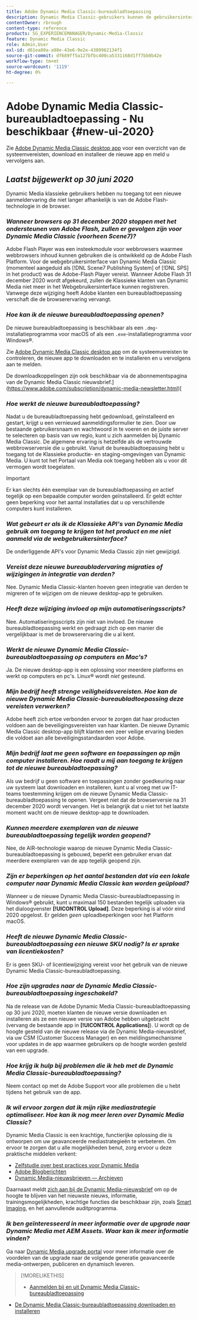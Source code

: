 ```yaml
---
title: Adobe Dynamic Media Classic-bureaubladtoepassing
description: Dynamic Media Classic-gebruikers kunnen de gebruikersinterface nu volledig vernieuwen. De ervaring biedt een bijgewerkte aanmelding met koppelingen naar waardevolle bronnen en deze update is bovendien niet langer afhankelijk van de Adobe Flash-technologie in de browser.
contentOwner: rbrough
content-type: reference
products: SG_EXPERIENCEMANAGER/Dynamic-Media-Classic
feature: Dynamic Media Classic
role: Admin,User
exl-id: d61ea80a-a98e-43e6-9e2e-4389962134f1
source-git-commit: df689ff5a127bfbc400ca5331168d1ff7bb0b42e
workflow-type: tm+mt
source-wordcount: '1119'
ht-degree: 0%

---
```


# Adobe Dynamic Media Classic-bureaubladtoepassing - Nu beschikbaar {#new-ui-2020}

Zie [Adobe Dynamic Media Classic desktop app](/help/dynamic-media-classic-desktop-app.md) voor een overzicht van de systeemvereisten, download en installeer de nieuwe app en meld u vervolgens aan.

## _Laatst bijgewerkt op 30 juni 2020_

Dynamic Media klassieke gebruikers hebben nu toegang tot een nieuwe aanmeldervaring die niet langer afhankelijk is van de Adobe Flash-technologie in de browser.

### **_Wanneer browsers op 31 december 2020 stoppen met het ondersteunen van Adobe Flash, zullen er gevolgen zijn voor Dynamic Media Classic (voorheen Scene7)?_**

Adobe Flash Player was een insteekmodule voor webbrowsers waarmee webbrowsers inhoud kunnen gebruiken die is ontwikkeld op de Adobe Flash Platform. Voor de webgebruikersinterface van Dynamic Media Classic (momenteel aangeduid als [!DNL Scene7 Publishing System] of [!DNL SPS] in het product) was de Adobe-Flash Player vereist. Wanneer Adobe Flash 31 december 2020 wordt afgekeurd, zullen de Klassieke klanten van Dynamic Media niet meer in het Webgebruikersinterface kunnen registreren. Vanwege deze wijziging heeft Adobe klanten een bureaubladtoepassing verschaft die de browserervaring vervangt.

### **_Hoe kan ik de nieuwe bureaubladtoepassing openen?_**

De nieuwe bureaubladtoepassing is beschikbaar als een `.dmg`-installatieprogramma voor macOS of als een `.exe`-installatieprogramma voor Windows®.

Zie [Adobe Dynamic Media Classic desktop app](/help/dynamic-media-classic-desktop-app.md) om de systeemvereisten te controleren, de nieuwe app te downloaden en te installeren en u vervolgens aan te melden.

De downloadkoppelingen zijn ook beschikbaar via de abonnementspagina van de Dynamic Media Classic nieuwsbrief.](https://www.adobe.com/subscription/dynamic-media-newsletter.html)[

### **_Hoe werkt de nieuwe bureaubladtoepassing?_**

Nadat u de bureaubladtoepassing hebt gedownload, geïnstalleerd en gestart, krijgt u een vernieuwd aanmeldingsformulier te zien. Door uw bestaande gebruikersnaam en wachtwoord in te voeren en de juiste server te selecteren op basis van uw regio, kunt u zich aanmelden bij Dynamic Media Classic. De algemene ervaring is hetzelfde als de vertrouwde webbrowserversie die u gebruikt. Vanuit de bureaubladtoepassing hebt u toegang tot de Klassieke productie- en staging-omgevingen van Dynamic Media. U kunt tot het Portaal van Media ook toegang hebben als u voor dit vermogen wordt toegelaten.

>[!IMPORTANT]
>
>Er kan slechts één exemplaar van de bureaubladtoepassing *en* actief tegelijk op een bepaalde computer worden geïnstalleerd. Er geldt echter geen beperking voor het aantal installaties dat u op verschillende computers kunt installeren.

### **_Wat gebeurt er als ik de Klassieke API&#39;s van Dynamic Media gebruik om toegang te krijgen tot het product en me niet aanmeld via de webgebruikersinterface?_**

De onderliggende API&#39;s voor Dynamic Media Classic zijn niet gewijzigd.

### **_Vereist deze nieuwe bureaubladervaring migraties of wijzigingen in integratie van derden?_**

Nee. Dynamic Media Classic-klanten hoeven geen integratie van derden te migreren of te wijzigen om de nieuwe desktop-app te gebruiken.

### **_Heeft deze wijziging invloed op mijn automatiseringsscripts?_**

Nee. Automatiseringsscripts zijn niet van invloed. De nieuwe bureaubladtoepassing werkt en gedraagt zich op een manier die vergelijkbaar is met de browserervaring die u al kent.

### **_Werkt de nieuwe Dynamic Media Classic-bureaubladtoepassing op computers en Mac&#39;s?_**

Ja. De nieuwe desktop-app is een oplossing voor meerdere platforms en werkt op computers en pc&#39;s. Linux® wordt *niet* gesteund.

### **_Mijn bedrijf heeft strenge veiligheidsvereisten. Hoe kan de nieuwe Dynamic Media Classic-bureaubladtoepassing deze vereisten verwerken?_**

Adobe heeft zich ertoe verbonden ervoor te zorgen dat haar producten voldoen aan de beveiligingsvereisten van haar klanten. De nieuwe Dynamic Media Classic desktop-app blijft klanten een zeer veilige ervaring bieden die voldoet aan alle beveiligingsstandaarden voor Adobe.

### **_Mijn bedrijf laat me geen software en toepassingen op mijn computer installeren. Hoe raadt u mij aan toegang te krijgen tot de nieuwe bureaubladtoepassing?_**

Als uw bedrijf u geen software en toepassingen zonder goedkeuring naar uw systeem laat downloaden en installeren, kunt u al vroeg met uw IT-teams toestemming krijgen om de nieuwe Dynamic Media Classic-bureaubladtoepassing te openen. Vergeet niet dat de browserversie na 31 december 2020 wordt vervangen. Het is belangrijk dat u niet tot het laatste moment wacht om de nieuwe desktop-app te downloaden.

### **_Kunnen meerdere exemplaren van de nieuwe bureaubladtoepassing tegelijk worden geopend?_**

Nee, de AIR-technologie waarop de nieuwe Dynamic Media Classic-bureaubladtoepassing is gebouwd, beperkt een gebruiker ervan dat meerdere exemplaren van de app tegelijk geopend zijn.

### **_Zijn er beperkingen op het aantal bestanden dat via een lokale computer naar Dynamic Media Classic kan worden geüpload?_**

Wanneer u de nieuwe Dynamic Media Classic-bureaubladtoepassing in Windows® gebruikt, kunt u maximaal 150 bestanden tegelijk uploaden via het dialoogvenster **[!UICONTROL Upload]**. Deze beperking is al vóór eind 2020 opgelost. Er gelden *geen* uploadbeperkingen voor het Platform macOS.

### **_Heeft de nieuwe Dynamic Media Classic-bureaubladtoepassing een nieuwe SKU nodig? Is er sprake van licentiekosten?_**

Er is geen SKU- of licentiewijziging vereist voor het gebruik van de nieuwe Dynamic Media Classic-bureaubladtoepassing.

### **_Hoe zijn upgrades naar de Dynamic Media Classic-bureaubladtoepassing ingeschakeld?_**

Na de release van de Adobe Dynamic Media Classic-bureaubladtoepassing op 30 juni 2020, moeten klanten de nieuwe versie downloaden en installeren als ze een nieuwe versie van Adobe hebben uitgebracht (vervang de bestaande app in **[!UICONTROL Applications]**). U wordt op de hoogte gesteld van de nieuwe release via de Dynamic Media-nieuwsbrief, via uw CSM (Customer Success Manager) en een meldingsmechanisme voor updates in de app waarmee gebruikers op de hoogte worden gesteld van een upgrade.

### **_Hoe krijg ik hulp bij problemen die ik heb met de Dynamic Media Classic-bureaubladtoepassing?_**

Neem contact op met de Adobe Support voor alle problemen die u hebt tijdens het gebruik van de app.

### **_Ik wil ervoor zorgen dat ik mijn rijke mediastrategie optimaliseer. Hoe kan ik nog meer leren over Dynamic Media Classic?_**

Dynamic Media Classic is een krachtige, functierijke oplossing die is ontworpen om uw geavanceerde mediastrategieën te verbeteren. Om ervoor te zorgen dat u alle mogelijkheden benut, zorg ervoor u deze praktische middelen verkent:

* [Zelfstudie over best practices voor Dynamic Media](https://experienceleague.adobe.com/docs/experience-manager-learn/dynamic-media-classic-tutorial/overview.html)
* [Adobe Blogberichten](https://blog.adobe.com/)<!-- (https://blog.adobe.com/tag/dynamic-media/) -->
* [Dynamic Media-nieuwsbrieven — Archieven](https://experienceleague.adobe.com/docs/dynamic-media-classic/using/dynamic-media-newsletter.html)

Daarnaast meldt [zich aan bij de Dynamic Media-nieuwsbrief](https://www.adobe.com/subscription/dynamic-media-newsletter.html) om op de hoogte te blijven van het nieuwste nieuws, informatie, trainingsmogelijkheden, krachtige functies die beschikbaar zijn, zoals [Smart Imaging](https://experienceleague.adobe.com/docs/experience-manager-65/assets/dynamic/imaging-faq.html#dynamic), en het aanvullende auditprogramma.

### **_Ik ben geïnteresseerd in meer informatie over de upgrade naar Dynamic Media met AEM Assets. Waar kan ik meer informatie vinden?_**

Ga naar [Dynamic Media upgrade portal](http://exploreadobe.com/dynamic-media-upgrade/) voor meer informatie over de voordelen van de upgrade naar de volgende generatie geavanceerde media-ontwerpen, publiceren en dynamisch leveren.

>[!MORELIKETHIS]
>
>* [Aanmelden bij en uit Dynamic Media Classic-bureaubladtoepassing](/help/signing-out.md)
* [De Dynamic Media Classic-bureaubladtoepassing downloaden en installeren](/help/dynamic-media-classic-desktop-app.md)



<!-- SAVE - OLD LINK TO BEST PRACTICES GUIDE IN PDF https://www.adobe.com/content/dam/www/us/en/marketing/experience-manager-assets/dynamic-media/adobe-dynamic-media-classic-best-practices-guide.pdf -->
